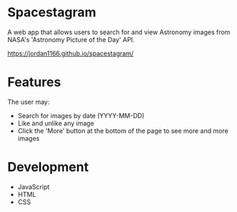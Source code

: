 # Spacestagram

A web app that allows users to search for and view Astronomy images from NASA's 'Astronomy Picture of the Day' API.

https://jordan1166.github.io/spacestagram/

# Features

The user may:
- Search for images by date (YYYY-MM-DD)
- Like and unlike any image
- Click the 'More' button at the bottom of the page to see more and more images

# Development

- JavaScript
- HTML
- CSS
